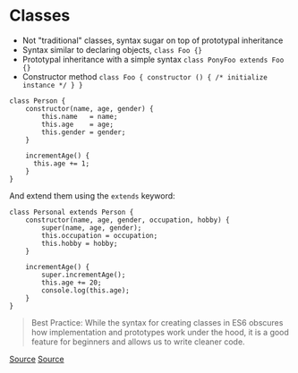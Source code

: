 # Classes

- Not "traditional" classes, syntax sugar on top of prototypal inheritance
- Syntax similar to declaring objects, ```class Foo {}```
- Prototypal inheritance with a simple syntax ```class PonyFoo extends Foo {}```
- Constructor method ```class Foo { constructor () { /* initialize instance */ } }```

```
class Person {
    constructor(name, age, gender) {
        this.name   = name;
        this.age    = age;
        this.gender = gender;
    }

    incrementAge() {
      this.age += 1;
    }
}
```


And extend them using the ```extends``` keyword:

```
class Personal extends Person {
    constructor(name, age, gender, occupation, hobby) {
        super(name, age, gender);
        this.occupation = occupation;
        this.hobby = hobby;
    }

    incrementAge() {
        super.incrementAge();
        this.age += 20;
        console.log(this.age);
    }
}
```

>Best Practice: While the syntax for creating classes in ES6 obscures how implementation and prototypes work under the hood, it is a good feature for beginners and allows us to write cleaner code.

[Source](https://github.com/bevacqua/es6#classes)
[Source](https://github.com/DrkSephy/es6-cheatsheet#classes)



